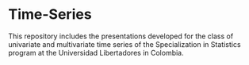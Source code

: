 # Time-Series
This repository includes the presentations developed for the class of univariate and multivariate time series of the Specialization in Statistics program at the Universidad Libertadores in Colombia.
